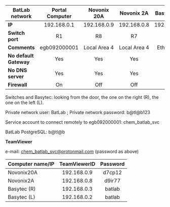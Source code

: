 | **BatLab network** | Portal Computer | Novonix 20A  | Novonix 2A  | Basytec (R) | Basytec (L) | BioLogic   | Julabo     |
|--------------------|:---------------:|:------------:|:-----------:|:-----------:|:-----------:|:----------:|:----------:|
| **IP**             | 192.168.0.1     | 192.168.0.9  | 192.168.0.8 | 192.168.0.3 | 192.168.0.2 | 192.168.0.5| 192.168.0.6|
| **Switch port**    |    R1           | R8           | R7          | R3          | R2          | R5         | R6         |
| **Comments**       |  egb092000001   | Local Area 4 | Local Area 4| Ethernet 3  | Ethernet 2  | Ethernet 5 | |       
| **No default Gateway** |    Yes      |  Yes         | Yes         | Yes         | Yes         | Yes        | | 
| **No DNS server**    |     Yes       | Yes          | Yes         | Yes         | Yes         | Yes        | | 
| **Firewall**    |          On        | Off          | Off         | Off         | Off         | | | 
  

Switches and Basytec: looking from the door, the one on the right (R), the one on the left (L).

Private network user: BatLab ; Private network password: b@tl@b123

Service account to connect remotely to egb092000001: chem_batlab_svc

BatLab PostgreSQL: b@tl@b

**TeamViewer**

e-mail: chem_batlab_svc@protonmail.com (password as above)

| Computer name/IP  | TeamViewerID | Password  | 
|-------------------|:------------:|:---------:|
| Novonix20A | 192.168.0.9 | d7cp12 |
| Novonix2A   | 192.168.0.8 | d9ir77 |
| Basytec (R) | 192.168.0.3 | batlab |
| Basytec (L) | 192.168.0.2 | batlab |

